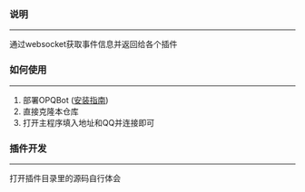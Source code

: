 ### 说明
----
通过websocket获取事件信息并返回给各个插件

### 如何使用
----
1. 部署OPQBot \([安装指南](https://github.com/OPQBOT/OPQ/wiki/%E5%AE%89%E8%A3%85%E6%8C%87%E5%8D%97)\)
2. 直接克隆本仓库
3. 打开主程序填入地址和QQ并连接即可

### 插件开发

----
打开插件目录里的源码自行体会